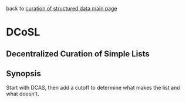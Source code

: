 back to [curation of structured data main page](https://github.com/wds4/tapestry-protocol/blob/main/tips/structuredData/README.md)

DCoSL
=====
Decentralized Curation of Simple Lists
-----

## Synopsis

Start with DCAS, then add a cutoff to determine what makes the list and what doesn't.
